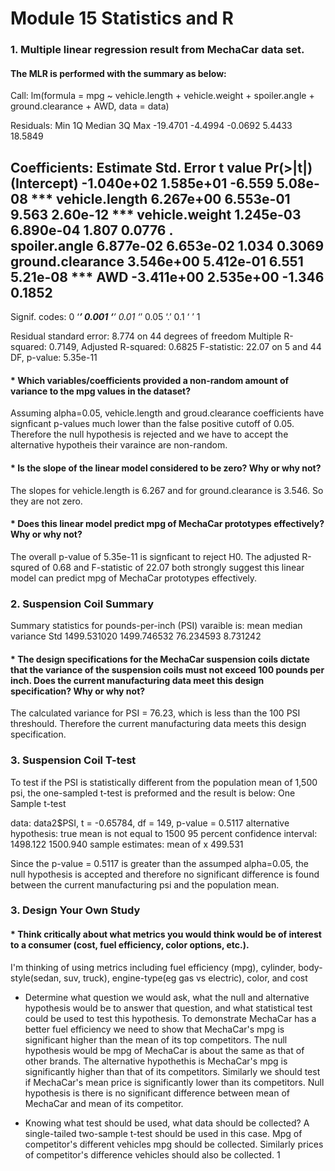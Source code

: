 # Module 15 Statistics and R

### 1. Multiple linear regression result from MechaCar data set.

#### The MLR is performed with the summary as below:
Call:
lm(formula = mpg ~ vehicle.length + vehicle.weight + spoiler.angle + 
    ground.clearance + AWD, data = data)

Residuals:
     Min       1Q   Median       3Q      Max 
-19.4701  -4.4994  -0.0692   5.4433  18.5849 

Coefficients:
                   Estimate Std. Error t value Pr(>|t|)    
(Intercept)      -1.040e+02  1.585e+01  -6.559 5.08e-08 ***
vehicle.length    6.267e+00  6.553e-01   9.563 2.60e-12 ***
vehicle.weight    1.245e-03  6.890e-04   1.807   0.0776 .  
spoiler.angle     6.877e-02  6.653e-02   1.034   0.3069    
ground.clearance  3.546e+00  5.412e-01   6.551 5.21e-08 ***
AWD              -3.411e+00  2.535e+00  -1.346   0.1852    
---
Signif. codes:  0 ‘***’ 0.001 ‘**’ 0.01 ‘*’ 0.05 ‘.’ 0.1 ‘ ’ 1

Residual standard error: 8.774 on 44 degrees of freedom
Multiple R-squared:  0.7149,	Adjusted R-squared:  0.6825 
F-statistic: 22.07 on 5 and 44 DF,  p-value: 5.35e-11


#### * Which variables/coefficients provided a non-random amount of variance to the mpg values in the dataset?

Assuming alpha=0.05, vehicle.length and groud.clearance coefficients have signficant p-values much lower than the false positive cutoff of 0.05. Therefore the null hypothesis is rejected and we have to accept the alternative hypotheis their varaince are non-random.

#### * Is the slope of the linear model considered to be zero? Why or why not?

The slopes for vehicle.length is 6.267 and for ground.clearance is 3.546. So they are not zero.

#### * Does this linear model predict mpg of MechaCar prototypes effectively? Why or why not?

The overall p-value of 5.35e-11 is signficant to reject H0. The adjusted R-squred of 0.68 and F-statistic of 22.07 both strongly suggest this linear model can predict mpg of MechaCar prototypes effectively.


### 2. Suspension Coil Summary

Summary statistics for pounds-per-inch (PSI) varaible is:
mean      median    variance         Std 
1499.531020 1499.746532   76.234593    8.731242 

#### * The design specifications for the MechaCar suspension coils dictate that the variance of the suspension coils must not exceed 100 pounds per inch. Does the current manufacturing data meet this design specification? Why or why not?

The calculated variance for PSI = 76.23, which is less than the 100 PSI threshould. Therefore the current manufacturing data meets this design specification.

### 3. Suspension Coil T-test

To test if the PSI is statistically different from the population mean of 1,500 psi, the one-sampled t-test is preformed and the result is below:
	One Sample t-test

data:  data2$PSI, t = -0.65784, df = 149, p-value = 0.5117
alternative hypothesis: true mean is not equal to 1500 95 percent confidence interval:  1498.122 1500.940
sample estimates: mean of x  499.531


Since the p-value = 0.5117 is greater than the assumped alpha=0.05, the null hypothesis is accepted and therefore no significant difference is found between the current manufacturing psi and the population mean.

### 3. Design Your Own Study
#### * Think critically about what metrics you would think would be of interest to a consumer (cost, fuel efficiency, color options, etc.).

I'm thinking of using metrics including fuel efficiency (mpg), cylinder, body-style(sedan, suv, truck), engine-type(eg gas vs electric), color, and cost

* Determine what question we would ask, what the null and alternative hypothesis would be to answer that question, and what statistical test could be used to test this hypothesis.
To demonstrate MechaCar has a better fuel efficiency we need to show that MechaCar's mpg is significant higher than the mean of its top competitors. The null hypothesis would be mpg of MechaCar is about the same as that of other brands. The alternative hypothethis is MechaCar's mpg is significantly higher than that of its competitors. Similarly we should test if MechaCar's mean price is significantly lower than its competitors. Null hypothesis is there is no significant difference between mean of MechaCar and mean of its competitor.

* Knowing what test should be used, what data should be collected?
A single-tailed two-sample t-test should be used in this case. Mpg of competitor's different vehicles mpg should be collected. Similarly prices of competitor's difference vehicles should also be collected.
 1 
